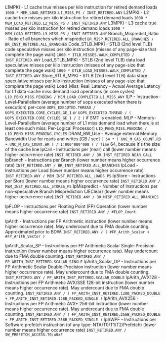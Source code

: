 L1MPKI - L1 cache true misses per kilo instruction for retired demand loads
`1000 * MEM_LOAD_RETIRED.L1_MISS_PS / INST_RETIRED.ANY`
L2MPKI - L2 cache true misses per kilo instruction for retired demand loads
`1000 * MEM_LOAD_RETIRED.L2_MISS_PS / INST_RETIRED.ANY`
L3MPKI - L3 cache true misses per kilo instruction for retired demand loads
`1000 * MEM_LOAD_RETIRED.L3_MISS_PS / INST_RETIRED.ANY`
Branch_Mispredict_Ratio - Ratio of all branches which mispredict
`BR_MISP_RETIRED.ALL_BRANCHES / BR_INST_RETIRED.ALL_BRANCHES`
Code_STLB_MPKI - STLB (2nd level TLB) code speculative misses per kilo instruction (misses of any page-size that complete the page walk)
`1000 * ITLB_MISSES.WALK_COMPLETED / INST_RETIRED.ANY`
Load_STLB_MPKI - STLB (2nd level TLB) data load speculative misses per kilo instruction (misses of any page-size that complete the page walk)
`1000 * DTLB_LOAD_MISSES.WALK_COMPLETED / INST_RETIRED.ANY`
Store_STLB_MPKI - STLB (2nd level TLB) data store speculative misses per kilo instruction (misses of any page-size that complete the page walk)
Load_Miss_Real_Latency - Actual Average Latency for L1 data-cache miss demand load operations (in core cycles)
`L1D_PEND_MISS.PENDING / MEM_LOAD_COMPLETED.L1_MISS_ANY`
ILP - Instruction-Level-Parallelism (average number of uops executed when there is execution) per-core
`UOPS_EXECUTED.THREAD / UOPS_EXECUTED.CORE_CYCLES_GE_1` or `UOPS_EXECUTED.THREAD / ( UOPS_EXECUTED.CORE_CYCLES_GE_1 / 2 )` if SMT is enabled. 
MLP - Memory-Level-Parallelism (average number of L1 miss demand load when there is at least one such miss. Per-Logical Processor)
`L1D_PEND_MISS.PENDING / L1D_PEND_MISS.PENDING_CYCLES`
DRAM_BW_Use - Average external Memory Bandwidth Use for reads and writes [GB / sec]
`( 64 * ( UNC_M_CAS_COUNT.RD + UNC_M_CAS_COUNT.WR ) / 1'000'000'000 ) / Time`
64, because it's the size of the cache line
IpCall - Instructions per (near) call (lower number means higher occurrence rate)
`INST_RETIRED.ANY / BR_INST_RETIRED.NEAR_CALL`
IpBranch - Instructions per Branch (lower number means higher occurrence rate)
`INST_RETIRED.ANY / BR_INST_RETIRED.ALL_BRANCHES`
IpLoad - Instructions per Load (lower number means higher occurrence rate)
`INST_RETIRED.ANY / MEM_INST_RETIRED.ALL_LOADS_PS`
IpStore - Instructions per Store (lower number means higher occurrence rate)
`INST_RETIRED.ANY / MEM_INST_RETIRED.ALL_STORES_PS`
IpMispredict - Number of Instructions per non-speculative Branch Misprediction (JEClear) (lower number means higher occurrence rate)
`INST_RETIRED.ANY / BR_MISP_RETIRED.ALL_BRANCHES`

IpFLOP - Instructions per Floating Point (FP) Operation (lower number means higher occurrence rate)
`INST_RETIRED.ANY / #FLOP_Count`

IpArith - Instructions per FP Arithmetic instruction (lower number means higher occurrence rate). May undercount due to FMA double counting. Approximated prior to BDW.
`INST_RETIRED.ANY / ( #FP_Arith_Scalar + #FP_Arith_Vector )`

IpArith_Scalar_SP - Instructions per FP Arithmetic Scalar Single-Precision instruction (lower number means higher occurrence rate). May undercount due to FMA double counting.
`INST_RETIRED.ANY / FP_ARITH_INST_RETIRED.SCALAR_SINGLE`
IpArith_Scalar_DP - Instructions per FP Arithmetic Scalar Double-Precision instruction (lower number means higher occurrence rate). May undercount due to FMA double counting.
`INST_RETIRED.ANY / FP_ARITH_INST_RETIRED.SCALAR_DOUBLE`
IpArith_AVX128 - Instructions per FP Arithmetic AVX/SSE 128-bit instruction (lower number means higher occurrence rate). May undercount due to FMA double counting.
`INST_RETIRED.ANY / ( FP_ARITH_INST_RETIRED.128B_PACKED_DOUBLE + FP_ARITH_INST_RETIRED.128B_PACKED_SINGLE )`
IpArith_AVX256 - Instructions per FP Arithmetic AVX* 256-bit instruction (lower number means higher occurrence rate). May undercount due to FMA double counting.
`INST_RETIRED.ANY / ( FP_ARITH_INST_RETIRED.256B_PACKED_DOUBLE + FP_ARITH_INST_RETIRED.256B_PACKED_SINGLE )`
IpSWPF - Instructions per Software prefetch instruction (of any type: NTA/T0/T1/T2/Prefetch) (lower number means higher occurrence rate)
`INST_RETIRED.ANY / SW_PREFETCH_ACCESS.T0:u0xF`